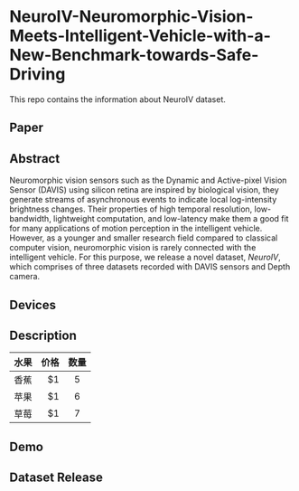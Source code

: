 # NeuroIV-Neuromorphic-Vision-Meets-Intelligent-Vehicle-with-a-New-Benchmark-towards-Safe-Driving
This repo contains the information about NeuroIV dataset.
## Paper

## Abstract
Neuromorphic vision sensors such as the Dynamic and Active-pixel Vision Sensor (DAVIS) using silicon retina are inspired by biological vision, they generate streams of asynchronous events to indicate local log-intensity brightness changes. Their properties of high temporal resolution, low-bandwidth, lightweight computation, and low-latency make them a good fit for many applications of motion perception in the intelligent vehicle. However, as a younger and smaller research field compared to classical computer vision, neuromorphic vision is rarely connected with the intelligent vehicle. For this purpose, we release a novel dataset, *NeuroIV*, which comprises of three datasets recorded with DAVIS sensors and Depth camera.  
## Devices

## Description
| 水果        | 价格    |  数量  |
| --------   | -----:   | :----: |
| 香蕉        | $1      |   5    |
| 苹果        | $1      |   6    |
| 草莓        | $1      |   7    |


## Demo

## Dataset Release
